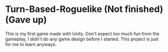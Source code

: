 # Turn-Based-Roguelike (Not finished) (Gave up)

 This is my first game made with Unity. 
 Don't expect too much fun from the gameplay, I didn't do any game design before I started. This project is just for me to learn anyways. 
